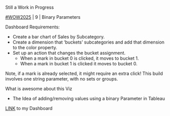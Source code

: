 Still a Work in Progress  

[#WOW2025](https://workout-wednesday.com/2025w9tab/) | 9 | Binary Parameters

Dashboard Requirements:

*  Create a bar chart of Sales by Subcategory.
* Create a dimension that ‘buckets’ subcategories and add that dimension to the color property.
* Set up an action that changes the bucket assignment.
    * When a mark in bucket 0 is clicked, it moves to bucket 1.
    * When a mark in bucket 1 is clicked it moves to bucket 0.

Note, if a mark is already selected, it might require an extra click!
This build involves one string parameter, with no sets or groups. 

What is awesome about this Viz

  * The Idea of adding/removing values using a binary Parameter in Tableau 


[LINK](https://public.tableau.com/app/profile/amira.salama/viz/WOWW92025BinaryParameter/WOWW9BinaryParams) to my Dashboard
